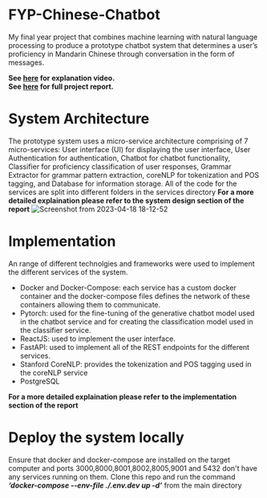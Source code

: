  # FYP-Chinese-Chatbot
My final year project that combines machine learning with natural language processing to produce a prototype chatbot system that determines a
user’s proficiency in Mandarin Chinese through conversation in the form of messages.

**See [here](FYP_Chinese_Chatbot_Demo.mp4?raw=true) for explanation video.** <br />
**See [here](Using%20Natural%20Language%20Processing%20and%20Machine%20Learning%20to%20address%20the%20Language%20Learning%20Plateau.pdf) for full project report.**

# System Architecture 
The prototype system uses a micro-service architecture comprising of 7 micro-services: User interface (UI) for displaying the user interface, 
User Authentication for authentication, Chatbot for chatbot functionality, Classifier for proficiency classification of user responses, 
Grammar Extractor for grammar pattern extraction, coreNLP for tokenization and POS tagging, and Database for information storage. All of the code for the services are split into different folders in the services directory **For a more detailed explaination please refer to the system design section of the report**
![Screenshot from 2023-04-18 18-12-52](https://user-images.githubusercontent.com/47543130/232853584-69999ec0-2aa8-4416-9192-adfee66034ba.png)

# Implementation
An range of different technolgies and frameworks were used to implement the different services of the system. 
- Docker and Docker-Compose: each service has a custom docker container and the docker-compose files defines the network of these containers allowing them to communicate. 
- Pytorch: used for the fine-tuning of the generative chatbot model used in the chatbot service and for creating the classification model used in the classifier service. 
- ReactJS: used to implement the user interface. 
- FastAPI: used to implement all of the REST endpoints for the different services. 
- Stanford CoreNLP: provides the tokenization and POS tagging used in the coreNLP service
- PostgreSQL

**For a more detailed explaination please refer to the implementation section of the report**

# Deploy the system locally
Ensure that docker and docker-compose are installed on the target computer and ports 3000,8000,8001,8002,8005,9001 and 5432 don't have any services running on them. 
Clone this repo and run the command ***‘docker-compose --env-file ./.env.dev up -d’*** from the main directory
